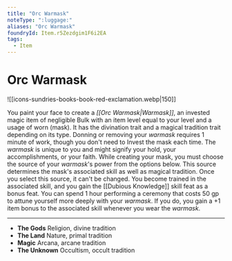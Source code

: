 ```yaml
---
title: "Orc Warmask"
noteType: ":luggage:"
aliases: "Orc Warmask"
foundryId: Item.r5Zezdgim1F6i2EA
tags:
  - Item
---
```


# Orc Warmask
![[icons-sundries-books-book-red-exclamation.webp|150]]

You paint your face to create a _[[Orc Warmask|Warmask]]_, an invested magic item of negligible Bulk with an item level equal to your level and a usage of worn (mask). It has the divination trait and a magical tradition trait depending on its type. Donning or removing your _warmask_ requires 1 minute of work, though you don't need to Invest the mask each time. The _warmask_ is unique to you and might signify your hold, your accomplishments, or your faith. While creating your mask, you must choose the source of your _warmask_'s power from the options below. This source determines the mask's associated skill as well as magical tradition. Once you select this source, it can't be changed. You become trained in the associated skill, and you gain the [[Dubious Knowledge]] skill feat as a bonus feat. You can spend 1 hour performing a ceremony that costs 50 gp to attune yourself more deeply with your _warmask_. If you do, you gain a +1 item bonus to the associated skill whenever you wear the _warmask_.

* * *

*   **The Gods** Religion, divine tradition
*   **The Land** Nature, primal tradition
*   **Magic** Arcana, arcane tradition
*   **The Unknown** Occultism, occult tradition
